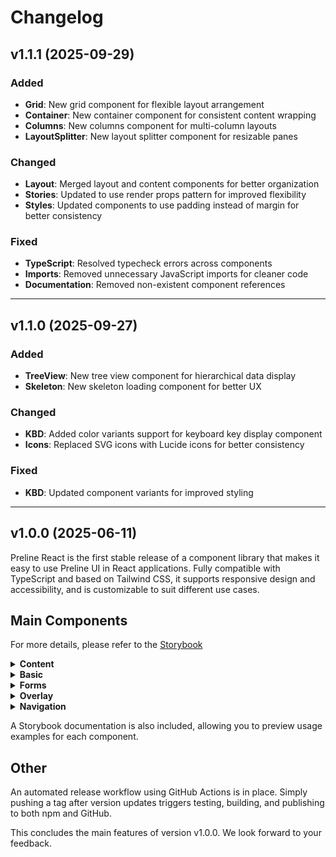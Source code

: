 # Changelog

## v1.1.1 (2025-09-29)

### Added

- **Grid**: New grid component for flexible layout arrangement
- **Container**: New container component for consistent content wrapping
- **Columns**: New columns component for multi-column layouts
- **LayoutSplitter**: New layout splitter component for resizable panes

### Changed

- **Layout**: Merged layout and content components for better organization
- **Stories**: Updated to use render props pattern for improved flexibility
- **Styles**: Updated components to use padding instead of margin for better consistency

### Fixed

- **TypeScript**: Resolved typecheck errors across components
- **Imports**: Removed unnecessary JavaScript imports for cleaner code
- **Documentation**: Removed non-existent component references

---

## v1.1.0 (2025-09-27)

### Added

- **TreeView**: New tree view component for hierarchical data display
- **Skeleton**: New skeleton loading component for better UX

### Changed

- **KBD**: Added color variants support for keyboard key display component
- **Icons**: Replaced SVG icons with Lucide icons for better consistency

### Fixed

- **KBD**: Updated component variants for improved styling

---

## v1.0.0 (2025-06-11)

Preline React is the first stable release of a component library that makes it easy to use Preline UI in React applications. Fully compatible with TypeScript and based on Tailwind CSS, it supports responsive design and accessibility, and is customizable to suit different use cases.

## Main Components

For more details, please refer to the [Storybook](https://minagishl.github.io/preline-react/)

<details>
<summary><strong>Content</strong></summary>

- Typography
- Link
- Divider
- KBD

</details>

<details>
<summary><strong>Basic</strong></summary>

- Alert
- Avatar
- AvatarGroup
- Badge
- Blockquote
- Button
- ButtonGroup
- Card
- ChatBubble
- Collapse
- Device
- LegendIndicator
- List
- Progress
- Ratings
- Spinner
- StyledIcon
- Timeline
- Toast

</details>

<details>
<summary><strong>Forms</strong></summary>

- Input
- InputGroup
- InputNumber
- Textarea
- Select
- Checkbox
- Radio
- Switch
- FileInput
- RangeSlider
- ColorPicker
- TimePicker
- StrongPassword
- TogglePassword

</details>

<details>
<summary><strong>Overlay</strong></summary>

- Modal
- Tooltip
- Popover

</details>

<details>
<summary><strong>Navigation</strong></summary>

- Accordion
- Pagination

</details>

A Storybook documentation is also included, allowing you to preview usage examples for each component.

## Other

An automated release workflow using GitHub Actions is in place. Simply pushing a tag after version updates triggers testing, building, and publishing to both npm and GitHub.

This concludes the main features of version v1.0.0. We look forward to your feedback.
